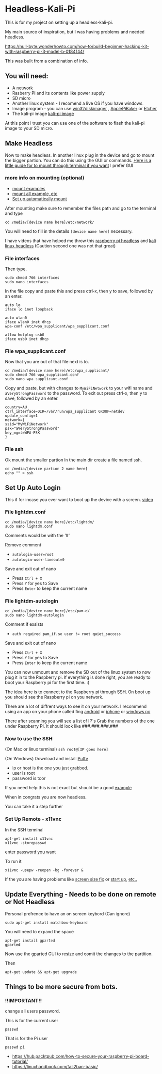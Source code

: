 # Headless-Kali-Pi
This is for my project on setting up a headless-kali-pi.

My main source of inspiration, but I was having problems and needed headless.

https://null-byte.wonderhowto.com/how-to/build-beginner-hacking-kit-with-raspberry-pi-3-model-b-0184144/

This was built from a combination of info.

## You will need:
- A network
- Rasberry Pi and its contents like power supply
- SD micro
- Another linux system - I recomend a live OS if you have windows.
- Image program - you can use [win32diskimager](https://sourceforge.net/projects/win32diskimager/) , [ApplePiBaker](https://www.tweaking4all.com/software/macosx-software/macosx-apple-pi-baker/) or [Etcher](https://www.balena.io/etcher/) 
- The kali-pi image [kali-pi image](https://whitedome.com.au/re4son/sticky-fingers-kali-pi-pre-installed-image/)

At this point I trust you can use one of the software to flash the kali-pi image to your SD micro.

## Make Headless
Now to make headless.
In another linux plug in the device and go to mount the bigger partion.
You can do this using the GUI or commands. [Here is a little guide for to mount through terminal if you want](https://linuxconfig.org/howto-mount-usb-drive-in-linux)
I prefer GUI


### more info on mounting (optional)
 - [mount examples](https://www.thegeekstuff.com/2013/01/mount-umount-examples/?utm_source=tuicool)
 - [mount all example, etc](https://linuxize.com/post/how-to-mount-and-unmount-file-systems-in-linux/)
 - [Set up automatically mount](https://unix.stackexchange.com/questions/134797/how-to-automatically-mount-an-usb-device-on-plugin-time-on-an-already-running-sy)

After mounting make sure to remember the files path and go to the terminal 
and type 

```
cd /media/[device name here]/etc/network/
```
You will need to fill in the details `[device name here]` necessary.


I have videos that have helped me throw this [raspberry pi headless](https://core-electronics.com.au/tutorials/raspberry-pi-zerow-headless-wifi-setup.html) and [kali linux headless](https://www.youtube.com/watch?v=4SeVEWXkW30) (Caution second one was not that great)


### File interfaces

Then type.
```
sudo chmod 766 interfaces
sudo nano interfaces
```
In the file copy and paste this and press ctrl-x, then y to save, followed by an enter.
```
auto lo
iface lo inet loopback

auto wlan0
iface wlan0 inet dhcp
wpa-conf /etc/wpa_supplicant/wpa_supplicant.conf

allow-hotplug usb0
iface usb0 inet dhcp
```
### File wpa_supplicant.conf

Now that you are out of that file next is to.
```
cd /media/[device name here]/etc/wpa_supplicant/
sudo chmod 766 wpa_supplicant.conf
sudo nano wpa_supplicant.conf
```
Copy and paste, but with changes to `MyWiFiNetwork` to your wifi name and `aVeryStrongPassword` to the password.
To exit out press ctrl-x, then y to save, followed by an enter.
```
country=AU
ctrl_interface=DIR=/var/run/wpa_supplicant GROUP=netdev
update_config=1
network={
ssid="MyWiFiNetwork"
psk="aVeryStrongPassword"
key_mgmt=WPA-PSK
}
```
### File ssh
Ok mount the smaller partion
In the main dir create a file named ssh.
```
cd /media/[device partion 2 name here]
echo "" > ssh
```

## Set Up Auto Login
This if for incase you ever want to boot up the device with a screen. [video](https://www.youtube.com/watch?v=U5UkLPb7f8w)
###  File lightdm.conf
```
cd /media/[device name here]/etc/lightdm/
sudo nano lightdm.conf
```
Comments would be with the '#'

Remove comment 
- `autologin-user=root`
- `autologin-user-timeout=0`

Save and exit out of nano
- Press `Ctrl + X`
- Press `Y` for yes to Save
- Press `Enter` to keep the current name

###  File lightdm-autologin
```
cd /media/[device name here]/etc/pam.d/
sudo nano lightdm-autologin
```
Comment if exsists
- `auth required pam_if.so user != root quiet_success`

Save and exit out of nano
- Press `Ctrl + X`
- Press `Y` for yes to Save
- Press `Enter` to keep the current name



You can now unmount and remove the SD out of the linux system to now plug it in to the Raspberry pi.
If everything is done right, you are ready to boot your Raspberry pi for the first time. :)

The idea here is to connect to the Raspberry pi through SSH.
On boot up you should see the Raspberry pi on you network.

There are a lot of diffrent ways to see it on your network.
I recommend using an app on your phone called fing [android](https://play.google.com/store/apps/details?id=com.overlook.android.fing&hl=en) or [iphone](https://apps.apple.com/us/app/fing-network-scanner/id430921107) or [windows pc](https://www.advanced-ip-scanner.com/)

There after scanning you will see a list of IP's
Grab the numbers of the one under Raspberry Pi. It should look like ###.###.###.###

### Now to use the SSH
(On Mac or linux terminal) `ssh root@[IP goes here]`

(On Windows) Download and install
[Putty](https://www.chiark.greenend.org.uk/~sgtatham/putty/latest.html)
- Ip or host is the one you just grabbed. 
- user is root
- password is toor

If you need help this is not exact but should be a good [example](https://www.youtube.com/watch?t=325&v=LlCr09B2HZI)

When in congrats you are now headless.

You can take it a step further



### Set Up Remote - x11vnc

In the SSH terminal
```
apt-get install x11vnc
x11vnc -storepasswd
```
enter password you want

To run it 
```
x11vnc -usepw -reopen -bg -forever &
```

If the you are having problems like [screen size fix](https://dephace.com/change-screen-resolution-in-kali-linux-on-raspberry-pi-3/) or [start up](https://unix.stackexchange.com/questions/276463/how-to-execute-shell-script-on-kali-linux-startup), [etc..](https://raspberrypi.stackexchange.com/questions/60874/tightvncserver-displaying-grey-screen-on-kali-linux-upon-vnc-connection)


## Update Everything - Needs to be done on remote or Not Headless

Personal prefrence to have an on screen keybord (Can ignore)
```
sudo apt-get install matchbox-keyboard
```

You will need to expand the space 
```
apt-get install gparted
gparted
```
Now use the gparted GUI to resize and comit the changes to the partition.

Then
```
apt-get update && apt-get upgrade
```


## Things to be more secure from bots.

### !!IMPORTANT!!

change all users password.

This is for the current user
```
passwd
```

That is for the Pi user
```
passwd pi
```

- https://hub.packtpub.com/how-to-secure-your-raspberry-pi-board-tutorial/
- https://linuxhandbook.com/fail2ban-basic/
